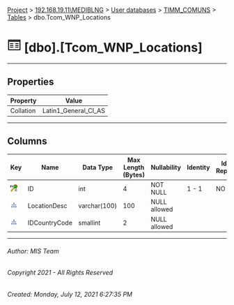 #### 

[Project](../../../../index.md) > [192.168.19.11\\MEDIBLNG](../../../index.md) > [User databases](../../index.md) > [TIMM_COMUNS](../index.md) > [Tables](Tables.md) > dbo.Tcom_WNP_Locations

# ![Tables](../../../../Images/Table32.png) [dbo].[Tcom_WNP_Locations]

---

## <a name="#properties"></a>Properties

| Property | Value |
|---|---|
| Collation | Latin1_General_CI_AS |


---

## <a name="#columns"></a>Columns

| Key | Name | Data Type | Max Length (Bytes) | Nullability | Identity | Identity Replication |
|---|---|---|---|---|---|---|
| [![Cluster Primary Key PK_Tcom_WNP_Locations: ID](../../../../Images/pkcluster.png)](#indexes) | ID | int | 4 | NOT NULL | 1 - 1 | NO |
| [![Indexes UNQ_Tcom_WNP_Locations](../../../../Images/Index.png)](#indexes) | LocationDesc | varchar(100) | 100 | NULL allowed |  |  |
| [![Indexes UNQ_Tcom_WNP_Locations](../../../../Images/Index.png)](#indexes) | IDCountryCode | smallint | 2 | NULL allowed |  |  |


---

###### Author:  MIS Team

###### Copyright 2021 - All Rights Reserved

###### Created: Monday, July 12, 2021 6:27:35 PM

